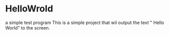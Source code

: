 # HelloWrold
a simple test program
This is a simple project that wil output the text " Hello World" to the screen. 
